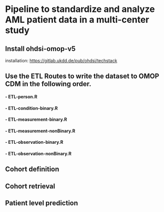# Pipeline to standardize and analyze AML patient data in a multi-center study

## Install ohdsi-omop-v5

installation: https://gitlab.ukdd.de/pub/ohdsi/techstack
## Use the ETL Routes to write the dataset to OMOP CDM in the following order.
#### - ETL-person.R
#### - ETL-condition-binary.R		
#### - ETL-measurement-binary.R	
#### - ETL-measurement-nonBinary.R	
#### - ETL-observation-binary.R
#### - ETL-observation-nonBinary.R

## Cohort definition
## Cohort retrieval 
## Patient level prediction




 
